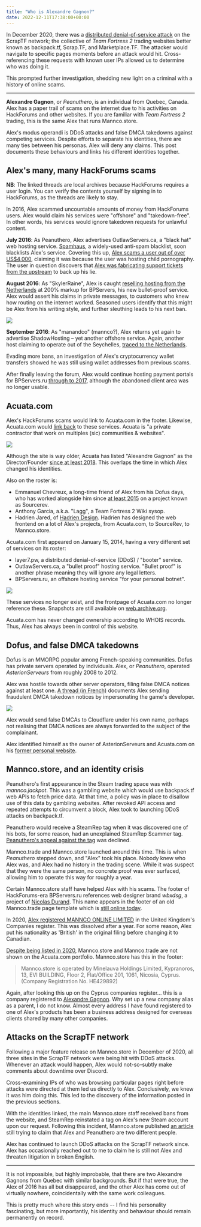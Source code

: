```yaml
---
title: "Who is Alexandre Gagnon?"
date: 2022-12-11T17:38:00+00:00
--- 
```


In December 2020, there was a [distributed denial-of-service attack](https://en.wikipedia.org/wiki/Denial-of-service_attack) on the ScrapTF network; the collective of *Team Fortress 2* trading websites better known as backpack.tf, Scrap.TF, and Marketplace.TF. The attacker would navigate to specific pages moments before an attack would hit. Cross-referencing these requests with known user IPs allowed us to determine who was doing it.

This prompted further investigation, shedding new light on a criminal with a history of online scams.

----

**Alexandre Gagnon**, or *Peanuthero*, is an individual from Quebec, Canada. Alex has a paper trail of scams on the internet due to his activities on HackForums and other websites. If you are familiar with *Team Fortress 2* trading, this is the same Alex that runs Mannco.store.

Alex's modus operandi is DDoS attacks and false DMCA takedowns against competing services. Despite efforts to separate his identities, there are many ties between his personas. Alex will deny any claims. This post documents these behaviours and links his different identities together.

## Alex's many, many HackForums scams
**NB**: The linked threads are local archives because HackForums requires a user login. You can verify the contents yourself by signing in to HackForums, as the threads are likely to stay.

In 2016, Alex scammed uncountable amounts of money from HackForums users. Alex would claim his services were "offshore" and "takedown-free". In other words, his services would ignore takedown requests for unlawful content.

**July 2016**: As Peanuthero, Alex advertises OutlawServers.ca, a "black hat" web hosting service. [Spamhaus](https://www.spamhaus.org/), a widely-used anti-spam blacklist, soon blacklists Alex's service. Covering this up, [Alex scams a user out of over US$4,000](/archive/scammed-by-peanuthero.html), claiming it was because the user was hosting child pornography. The user in question discovers that [Alex was fabricating support tickets from the upstream](/archive/peanuthero-support-tickets.html) to back up his lie.

**August 2016**: As "SkylerRaine", Alex is caught [reselling hosting from the Netherlands](/archive/bpservers-scam-alert.html) at 200% markup for BPServers, his new bullet-proof service. Alex would assert his claims in private messages, to customers who knew how routing on the internet worked. Seasoned users identify that this might be Alex from his writing style, and further sleuthing leads to his next ban. 

![](/img/articles/skylerraine-dm.png)

**September 2016**: As "manandco" (mannco?), Alex returns yet again to advertise ShadowHosting &ndash; yet another offshore service. Again, another host claiming to operate out of the Seychelles, [traced to the Netherlands](/archive/shadowhosting.html).

Evading more bans, an investigation of Alex's cryptocurrency wallet transfers showed he was still using wallet addresses from previous scams.

After finally leaving the forum, Alex would continue hosting payment portals for BPServers.ru [through to 2017](https://web.archive.org/web/20170710174638/https://bpservers.ru/), although the abandoned client area was no longer usable.

## Acuata.com
Alex's HackForums scams would link to Acuata.com in the footer. Likewise, Acuata.com would [link back](https://web.archive.org/web/20150423042823/http://acuata.com/) to these services. Acuata is "a private contractor that work on multiples (sic) communities & websites".

![](/img/articles/acuata.com-now.png)

Although the site is way older, Acuata has listed "Alexandre Gagnon" as the Director/Founder [since at least 2018](https://web.archive.org/web/20180412212144/https://acuata.com/). This overlaps the time in which Alex changed his identities.

Also on the roster is:

* Emmanuel Chevreux, a long-time friend of Alex from his Dofus days, who has worked alongside him since [at least 2015](https://archive.ph/jTL33) on a project known as Sourcerev.
* Anthony Garcia, a.k.a. "Lagg", a Team Fortress 2 Wiki sysop.
* Hadrien Jared, of [Hadrien Design](https://archive.md/QSBej). Hadrien has designed the web frontend on a lot of Alex's projects, from Acuata.com, to SourceRev, to Mannco.store.

Acuata.com first appeared on January 15, 2014, having a very different set of services on its roster:

* layer7.pw, a distributed denial-of-service (DDoS) / "booter" service.
* OutlawServers.ca, a "bullet proof" hosting service. "Bullet proof" is another phrase meaning they will ignore any legal letters.
* BPServers.ru, an offshore hosting service "for your personal botnet".

![](/img/articles/acuata.com-2016.png)

These services no longer exist, and the frontpage of Acuata.com no longer reference these. Snapshots are still available on [web.archive.org](https://web.archive.org/web/20220000000000*/acuata.com).

Acuata.com has never changed ownership according to WHOIS records. Thus, Alex has always been in control of this website.

## Dofus, and false DMCA takedowns

Dofus is an MMORPG popular among French-speaking communities. Dofus has private servers operated by individuals. Alex, or *Peanuthero*, operated *AsterionServeurs* from roughly 2008 to 2012.

Alex was hostile towards other server operators, filing false DMCA notices against at least one. [A thread (in French)](https://archive.ph/ElqbV) documents Alex sending fraudulent DMCA takedown notices by impersonating the game's developer.

![](/img/articles/peanuthero-dofus-dmca.png)

Alex would send false DMCAs to Cloudflare under his own name, perhaps not realising that DMCA notices are always forwarded to the subject of the complainant.

Alex identified himself as the owner of AsterionServeurs and Acuata.com on his [former personal website](https://web.archive.org/web/20141218054701/http://peanuthero.com/).

## Mannco.store, and an identity crisis

Peanuthero's first appearance in the Steam trading space was with *mannco.jackpot*. This was a gambling website which would use backpack.tf web APIs to fetch price data. At that time, a policy was in place to disallow use of this data by gambling websites. After revoked API access and repeated attempts to circumvent a block, Alex took to launching DDoS attacks on backpack.tf.

Peanuthero would receive a SteamRep tag when it was discovered one of his bots, for some reason, had an unexplained SteamRep Scammer tag. [Peanuthero's appeal against the tag](https://forums.steamrep.com/threads/appeal-76561198026734540-%E2%9C%85peanuthero-mannco-trade-banned-by-sr.180729/) was declined.

Mannco.trade and Mannco.store launched around this time. This is when *Peanuthero* stepped down, and "Alex" took his place. Nobody knew who Alex was, and Alex had no history in the trading scene. While it was suspect that they were the same person, no concrete proof was ever surfaced, allowing him to operate this way for roughly a year.

Certain Mannco.store staff have helped Alex with his scams. The footer of HackForums-era BPServers.ru references web designer brand *wbxdsg*, a project of [Nicolas Durand](https://archive.ph/B1CbV). This name appears in the footer of an old Mannco.trade page template which is [still online today](https://archive.ph/mXnG8).

In 2020, [Alex registered MANNCO ONLINE LIMITED](https://find-and-update.company-information.service.gov.uk/company/12440217/filing-history) in the United Kingdom's Companies register. This was dissolved after a year. For some reason, Alex put his nationality as 'British' in the original filing before changing it to Canadian.

[Despite being listed in 2020](https://archive.ph/KHmlf), Mannco.store and Mannco.trade are not shown on the Acuata.com portfolio. Mannco.store has this in the footer:

> Mannco.store is operated by Minelauva Holdings Limited, Kypranoros, 13, EVI BUILDING, Floor 2, Flat/Office 201, 1061, Nicosia, Cyprus. (Company Registration No. HE429892)

Again, after looking this up on the Cyprus companies register... this is a company registered to [Alexandre Gagnon](https://efiling.drcor.mcit.gov.cy/DrcorPublic/OrganizationFileContents.aspx?id=600375&nameid=989773&regno=429892&name=%25&number=429892&searchtype=optStartMatch&tname=%25&type=%u0397%u0395&subtypecode=101&sc=0). Why set up a new company alias as a parent, I do not know. Almost every address I have found registered to one of Alex's products has been a business address designed for overseas clients shared by many other companies. 

## Attacks on the ScrapTF network

Following a major feature release on Mannco.store in December of 2020, all three sites in the ScrapTF network were being hit with DDoS attacks. Whenever an attack would happen, Alex would not-so-subtly make comments about downtime over Discord.

Cross-examining IPs of who was browsing particular pages right before attacks were directed at them led us directly to Alex. Conclusively, we knew it was him doing this. This led to the discovery of the information posted in the previous sections.

With the identities linked, the main Mannco.store staff received bans from the website, and SteamRep reinstated a tag on Alex's new Steam account upon our request. Following this incident, Mannco.store published [an article](https://archive.ph/hkDUL) still trying to claim that Alex and Peanuthero are two different people.

Alex has continued to launch DDoS attacks on the ScrapTF network since. Alex has occasionally reached out to me to claim he is still not Alex and threaten litigation in broken English.

----

It is not impossible, but highly improbable, that there are two Alexandre Gagnons from Quebec with similar backgrounds. But if that were true, the Alex of 2016 has all but disappeared, and the other Alex has come out of virtually nowhere, coincidentally with the same work colleagues.  

This is pretty much where this story ends -- I find his personality fascinating, but more importantly, his identity and behaviour should remain permanently on record.